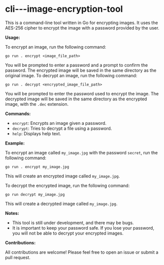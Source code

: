 # cli---image-encryption-tool

This is a command-line tool written in Go for encrypting images. It uses the AES-256 cipher to encrypt the image with a password provided by the user.

**Usage:**

To encrypt an image, run the following command:

```
go run . encrypt <image_file_path>
```

You will be prompted to enter a password and a prompt to confirm the password. The encrypted image will be saved in the same directory as the original image.
To decrypt an image, run the following command:

```
go run . decrypt <encrypted_image_file_path>
```

You will be prompted to enter the password used to encrypt the image. The decrypted image will be saved in the same directory as the encrypted image, with the `.dec` extension.

**Commands:**

* `encrypt`: Encrypts an image given a password.
* `decrypt`: Tries to decrypt a file using a password.
* `help`: Displays help text.

**Example:**

To encrypt an image called `my_image.jpg` with the password `secret`, run the following command:

```
go run . encrypt my_image.jpg
```

This will create an encrypted image called `my_image.jpg`.

To decrypt the encrypted image, run the following command:

```
go run decrypt my_image.jpg
```

This will create a decrypted image called `my_image.jpg`.


**Notes:**

* This tool is still under development, and there may be bugs.
* It is important to keep your password safe. If you lose your password, you will not be able to decrypt your encrypted images.

**Contributions:**

All contributions are welcome! Please feel free to open an issue or submit a pull request.
